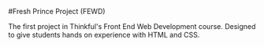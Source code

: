#Fresh Prince Project (FEWD)

The first project in Thinkful's Front End Web Development course. Designed to give students hands on experience with HTML and CSS.
